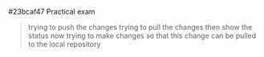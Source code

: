 #23bcaf47 Practical exam
>trying to push the changes 
>trying to pull the changes 
>then show the status
>now trying to make changes so that this change can be pulled to the local repository
